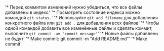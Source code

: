 '* Перед коммитом изменений нужно убедиться, что все файлы добавлены в индекс.' 
'* Посмотреть состояние индекса можно командой `git status.`' 
'* Используйте `git add filename` для добавления конкретного файла или `git add .` для добавления всех файлов' 
'* Чтобы одной командой добавить все изменённые файлы и сделать коммит, выполните `git commit -am "commit message"`' 
'* Новые файлы добавлены не будут'
'* Make commit: git commit -m "Add README.md"' 
'* Make commit' 
